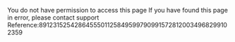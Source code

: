You do not have permission to access this page If you have found this page in error, please contact support Reference:89123152542864555011258495997909915728120034968299102359